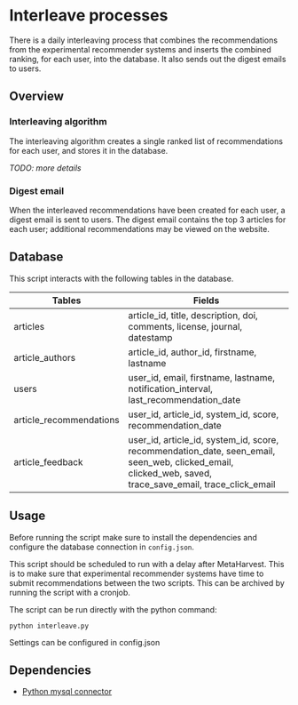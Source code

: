 # Interleave processes

There is a daily interleaving process that combines the recommendations from the experimental recommender systems and inserts the combined ranking, for each user, into the database. It also sends out the digest emails to users.

## Overview

### Interleaving algorithm

The interleaving algorithm creates a single ranked list of recommendations for each user, and stores it in the database.

*TODO: more details*

### Digest email

When the interleaved recommendations have been created for each user, a digest email is sent to users. The digest email contains the top 3 articles for each user; additional recommendations may be viewed on the website.

## Database

This script interacts with the following tables in the database.

| Tables | Fields |
| ------------- | ------------- |
| articles  | article_id, title, description, doi, comments, license, journal, datestamp|
|article_authors| article_id, author_id, firstname, lastname|
|users| user_id, email, firstname, lastname, notification_interval, last_recommendation_date|
|article_recommendations| user_id, article_id, system_id, score, recommendation_date|
|article_feedback|user_id, article_id, system_id, score, recommendation_date, seen_email, seen_web, clicked_email, clicked_web, saved, trace_save_email, trace_click_email|

## Usage

Before running the script make sure to install the dependencies and configure the database connection in `config.json`.

This script should be scheduled to run with a delay after MetaHarvest. This is to make sure that experimental recommender systems have time to submit recommendations between the two scripts. This can be archived by running the script with a cronjob.

The script can be run directly with the python command:
```
python interleave.py
```

Settings can be configured in config.json

## Dependencies

- [Python mysql connector](https://github.com/mysql/mysql-connector-python)
